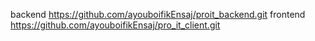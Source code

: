 backend
https://github.com/ayouboifikEnsaj/proit_backend.git
frontend
https://github.com/ayouboifikEnsaj/pro_it_client.git
